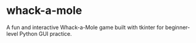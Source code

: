 # whack-a-mole
A fun and interactive Whack-a-Mole game built with tkinter for beginner-level Python GUI practice.
